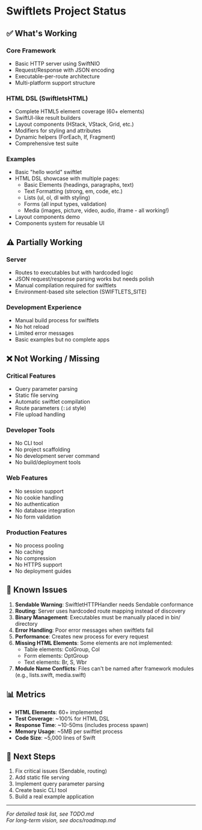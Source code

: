 # Swiftlets Project Status

## ✅ What's Working

### Core Framework
- Basic HTTP server using SwiftNIO
- Request/Response with JSON encoding
- Executable-per-route architecture
- Multi-platform support structure

### HTML DSL (SwiftletsHTML)
- Complete HTML5 element coverage (60+ elements)
- SwiftUI-like result builders
- Layout components (HStack, VStack, Grid, etc.)
- Modifiers for styling and attributes
- Dynamic helpers (ForEach, If, Fragment)
- Comprehensive test suite

### Examples
- Basic "hello world" swiftlet
- HTML DSL showcase with multiple pages:
  - Basic Elements (headings, paragraphs, text)
  - Text Formatting (strong, em, code, etc.)
  - Lists (ul, ol, dl with styling)
  - Forms (all input types, validation)
  - Media (images, picture, video, audio, iframe - all working!)
- Layout components demo
- Components system for reusable UI

## ⚠️ Partially Working

### Server
- Routes to executables but with hardcoded logic
- JSON request/response parsing works but needs polish
- Manual compilation required for swiftlets
- Environment-based site selection (SWIFTLETS_SITE)

### Development Experience
- Manual build process for swiftlets
- No hot reload
- Limited error messages
- Basic examples but no complete apps

## ❌ Not Working / Missing

### Critical Features
- Query parameter parsing
- Static file serving
- Automatic swiftlet compilation
- Route parameters (`:id` style)
- File upload handling

### Developer Tools
- No CLI tool
- No project scaffolding
- No development server command
- No build/deployment tools

### Web Features
- No session support
- No cookie handling
- No authentication
- No database integration
- No form validation

### Production Features
- No process pooling
- No caching
- No compression
- No HTTPS support
- No deployment guides

## 🐛 Known Issues

1. **Sendable Warning**: SwiftletHTTPHandler needs Sendable conformance
2. **Routing**: Server uses hardcoded route mapping instead of discovery
3. **Binary Management**: Executables must be manually placed in bin/ directory
4. **Error Handling**: Poor error messages when swiftlets fail
5. **Performance**: Creates new process for every request
6. **Missing HTML Elements**: Some elements are not implemented:
   - Table elements: ColGroup, Col
   - Form elements: OptGroup
   - Text elements: Br, S, Wbr
7. **Module Name Conflicts**: Files can't be named after framework modules (e.g., lists.swift, media.swift)

## 📊 Metrics

- **HTML Elements**: 60+ implemented
- **Test Coverage**: ~100% for HTML DSL
- **Response Time**: ~10-50ms (includes process spawn)
- **Memory Usage**: ~5MB per swiftlet process
- **Code Size**: ~5,000 lines of Swift

## 🚀 Next Steps

1. Fix critical issues (Sendable, routing)
2. Add static file serving
3. Implement query parameter parsing
4. Create basic CLI tool
5. Build a real example application

---

*For detailed task list, see TODO.md*  
*For long-term vision, see docs/roadmap.md*